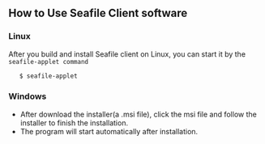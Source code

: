 ## How to Use Seafile Client software

### Linux

After you build and install Seafile client on Linux, you can start it by the `seafile-applet command`
```sh
   $ seafile-applet
```

### Windows

* After download the installer(a .msi file), click the msi file and follow the installer to finish the installation.
* The program will start automatically after installation.
